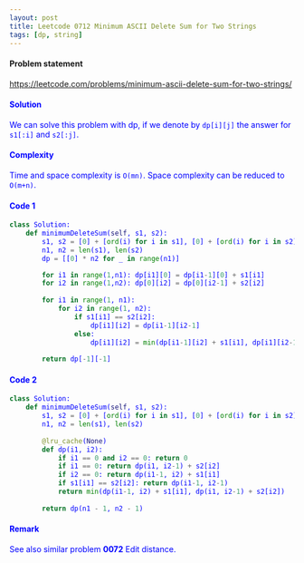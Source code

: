 ```yaml
---
layout: post
title: Leetcode 0712 Minimum ASCII Delete Sum for Two Strings
tags: [dp, string]
---
```


#### Problem statement

<a href="https://leetcode.com/problems/minimum-ascii-delete-sum-for-two-strings/"> <font color = blue>https://leetcode.com/problems/minimum-ascii-delete-sum-for-two-strings/

#### Solution
We can solve this problem with dp, if we denote by `dp[i][j]` the answer for `s1[:i]` and `s2[:j]`.

#### Complexity
Time and space complexity is `O(mn)`. Space complexity can be reduced to `O(m+n)`.

#### Code 1
```python
class Solution:
    def minimumDeleteSum(self, s1, s2):
        s1, s2 = [0] + [ord(i) for i in s1], [0] + [ord(i) for i in s2]
        n1, n2 = len(s1), len(s2)
        dp = [[0] * n2 for _ in range(n1)]

        for i1 in range(1,n1): dp[i1][0] = dp[i1-1][0] + s1[i1]
        for i2 in range(1,n2): dp[0][i2] = dp[0][i2-1] + s2[i2]
            
        for i1 in range(1, n1):
            for i2 in range(1, n2):
                if s1[i1] == s2[i2]:
                    dp[i1][i2] = dp[i1-1][i2-1]
                else:
                    dp[i1][i2] = min(dp[i1-1][i2] + s1[i1], dp[i1][i2-1] + s2[i2])
                
        return dp[-1][-1]
```

#### Code 2
```python
class Solution:
    def minimumDeleteSum(self, s1, s2):
        s1, s2 = [0] + [ord(i) for i in s1], [0] + [ord(i) for i in s2]
        n1, n2 = len(s1), len(s2)
        
        @lru_cache(None)
        def dp(i1, i2):
            if i1 == 0 and i2 == 0: return 0
            if i1 == 0: return dp(i1, i2-1) + s2[i2]
            if i2 == 0: return dp(i1-1, i2) + s1[i1]
            if s1[i1] == s2[i2]: return dp(i1-1, i2-1)
            return min(dp(i1-1, i2) + s1[i1], dp(i1, i2-1) + s2[i2])
        
        return dp(n1 - 1, n2 - 1)
```

#### Remark
See also similar problem **0072** Edit distance.

